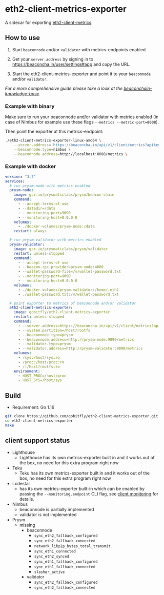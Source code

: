 # eth2-client-metrics-exporter

A sidecar for exporting [eth2-client-metrics](https://github.com/gobitfly/eth2-client-metrics).

## How to use

1. Start `beaconnode` and/or `validator` with metrics-endpoints enabled.

2. Get your `server.address` by signing in to https://beaconcha.in/user/settings#app and copy the URL.

3. Start the eth2-client-metrics-exporter and point it to your `beaconnode` and/or `validator`.

*For a more comprehensive guide please take a look at the [beaconchain-knowledge-base](https://kb.beaconcha.in/beaconcha.in-explorer/mobile-app-less-than-greater-than-beacon-node).*

### Example with binary

Make sure to run your beaconnode and/or validator with metrics enabled (in case of Nimbus for example use these flags `--metrics --metric-port=8008`).

Then point the exporter at this metrics-endpoint:

```bash
./eth2-client-metrics-exporter-linux-amd64 \
    --server.address='https://beaconcha.in/api/v1/client/metrics?apikey=<beaconcha.in-apikey>&machine=<machine-name>' \
    --beaconnode.type=nimbus \
    --beaconnode.address=http://localhost:8008/metrics \
```

### Example with docker

```yaml
version: "3.7"
services:
  # run prysm-node with metrics enabled
  prysm-node:
    image: gcr.io/prysmaticlabs/prysm/beacon-chain
    command:
      - --accept-terms-of-use
      - --datadir=/data
      - --monitoring-port=9090
      - --monitoring-host=0.0.0.0
    volumes:
      - ./docker-volumes/prysm-node:/data
    restart: always

  # run prysm-validator with metrics enabled
  prysm-validator:
    image: gcr.io/prysmaticlabs/prysm/validator
    restart: unless-stopped
    command:
      - --accept-terms-of-use
      - --beacon-rpc-provider=prysm-node:4000
      - --wallet-password-file=/v/wallet-password.txt
      - --monitoring-port=9090
      - --monitoring-host=0.0.0.0
    volumes:
      - ./docker-volumes/prysm-validator:/home/.eth2
      - ./wallet-password.txt:/v/wallet-password.txt

  # point exporter to metrics of beaconnode and/or validator
  eth2-client-metrics-exporter:
    image: gobitfly/eth2-client-metrics-exporter
    restart: unless-stopped
    command:
      - --server.address=https://beaconcha.in/api/v1/client/metrics?apikey=<apikey>&machine=<machine>
      - --system.partition=/host/rootfs
      - --beaconnode.type=prysm
      - --beaconnode.address=http://prysm-node:9090/metrics
      - --validator.type=prysm
      - --validator.address=http://prysm-validator:9090/metrics
    volumes:
      - /sys:/host/sys:ro
      - /proc:/host/proc:ro
      - /:/host/rootfs:ro
    environment:
      - HOST_PROC=/host/proc
      - HOST_SYS=/host/sys
```

## Build

- Requirement: Go 1.16

```bash
git clone https://github.com/gobitfly/eth2-client-metrics-exporter.git
cd eth2-client-metrics-exporter 
make
```

## client support status

* Lighthouse
  * Lighthouse has its own metrics-exporter built in and it works out of the box, no need for this extra program right now
* Teku
  * Teku has its own metrics-exporter built in and it works out of the box, no need for this extra program right now
* Lodestar
  * has its own metrics-exporter built-in which can be enabled by passing the `--monitoring.endpoint` CLI flag, see [client monitoring](https://chainsafe.github.io/lodestar/usage/client-monitoring/) for details.
* Nimbus
  * beaconnode is partially implemented
  * validator is not implemented
* Prysm
  * missing
    * beaconnode
      * `sync_eth2_fallback_configured`
      * `sync_eth2_fallback_connected`
      * `network_libp2p_bytes_total_transmit`
      * `sync_eth1_connected`
      * `sync_eth2_synced`
      * `sync_eth1_fallback_configured`
      * `sync_eth1_fallback_connected`
      * `slasher_active`
    * validator
      * `sync_eth2_fallback_configured`
      * `sync_eth2_fallback_connected`
